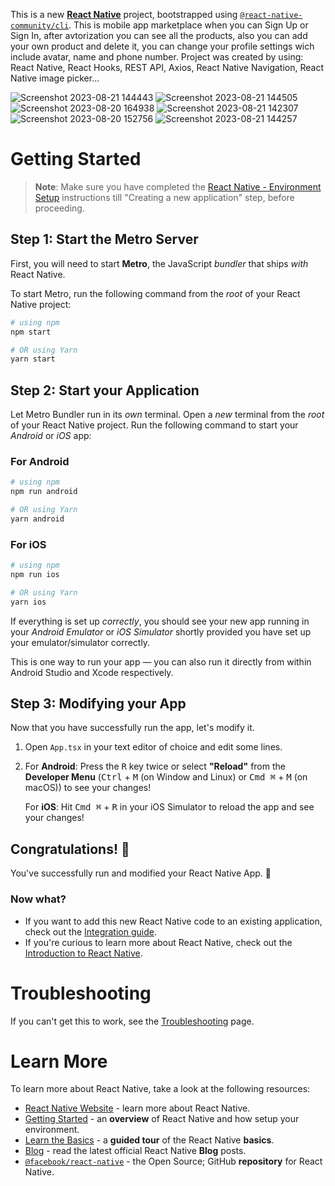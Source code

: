 This is a new [**React Native**](https://reactnative.dev) project, bootstrapped using [`@react-native-community/cli`](https://github.com/react-native-community/cli). This is mobile app marketplace when you can Sign Up or Sign In, after avtorization you can see all the products, also you can add your own product and delete it, you can change your profile settings wich include avatar, name and phone number. Project was created by using: React Native, React Hooks, REST API, Axios, React Native Navigation, React Native image picker... 

![Screenshot 2023-08-21 144443](https://github.com/Saoa35/marketplace-mobile-app/assets/78507597/28826406-80ec-4e9b-920e-9c2019824ca0)
![Screenshot 2023-08-21 144505](https://github.com/Saoa35/marketplace-mobile-app/assets/78507597/2d1f7585-d1d7-459e-b495-76e94fca9cfd)
![Screenshot 2023-08-20 164938](https://github.com/Saoa35/marketplace-mobile-app/assets/78507597/18c67341-138a-4352-97de-83238551f249)
![Screenshot 2023-08-21 142307](https://github.com/Saoa35/marketplace-mobile-app/assets/78507597/1643123a-e20b-4f41-9eed-17a589cad109)
![Screenshot 2023-08-20 152756](https://github.com/Saoa35/marketplace-mobile-app/assets/78507597/3a824f84-fe6f-431d-8d0c-9ce19c9da9ea)
![Screenshot 2023-08-21 144257](https://github.com/Saoa35/marketplace-mobile-app/assets/78507597/9ce40c4a-10cf-44e3-8984-7fc08d5313d2)

# Getting Started

>**Note**: Make sure you have completed the [React Native - Environment Setup](https://reactnative.dev/docs/environment-setup) instructions till "Creating a new application" step, before proceeding.

## Step 1: Start the Metro Server

First, you will need to start **Metro**, the JavaScript _bundler_ that ships _with_ React Native.

To start Metro, run the following command from the _root_ of your React Native project:

```bash
# using npm
npm start

# OR using Yarn
yarn start
```

## Step 2: Start your Application

Let Metro Bundler run in its _own_ terminal. Open a _new_ terminal from the _root_ of your React Native project. Run the following command to start your _Android_ or _iOS_ app:

### For Android

```bash
# using npm
npm run android

# OR using Yarn
yarn android
```

### For iOS

```bash
# using npm
npm run ios

# OR using Yarn
yarn ios
```

If everything is set up _correctly_, you should see your new app running in your _Android Emulator_ or _iOS Simulator_ shortly provided you have set up your emulator/simulator correctly.

This is one way to run your app — you can also run it directly from within Android Studio and Xcode respectively.

## Step 3: Modifying your App

Now that you have successfully run the app, let's modify it.

1. Open `App.tsx` in your text editor of choice and edit some lines.
2. For **Android**: Press the <kbd>R</kbd> key twice or select **"Reload"** from the **Developer Menu** (<kbd>Ctrl</kbd> + <kbd>M</kbd> (on Window and Linux) or <kbd>Cmd ⌘</kbd> + <kbd>M</kbd> (on macOS)) to see your changes!

   For **iOS**: Hit <kbd>Cmd ⌘</kbd> + <kbd>R</kbd> in your iOS Simulator to reload the app and see your changes!

## Congratulations! :tada:

You've successfully run and modified your React Native App. :partying_face:

### Now what?

- If you want to add this new React Native code to an existing application, check out the [Integration guide](https://reactnative.dev/docs/integration-with-existing-apps).
- If you're curious to learn more about React Native, check out the [Introduction to React Native](https://reactnative.dev/docs/getting-started).

# Troubleshooting

If you can't get this to work, see the [Troubleshooting](https://reactnative.dev/docs/troubleshooting) page.

# Learn More

To learn more about React Native, take a look at the following resources:

- [React Native Website](https://reactnative.dev) - learn more about React Native.
- [Getting Started](https://reactnative.dev/docs/environment-setup) - an **overview** of React Native and how setup your environment.
- [Learn the Basics](https://reactnative.dev/docs/getting-started) - a **guided tour** of the React Native **basics**.
- [Blog](https://reactnative.dev/blog) - read the latest official React Native **Blog** posts.
- [`@facebook/react-native`](https://github.com/facebook/react-native) - the Open Source; GitHub **repository** for React Native.
